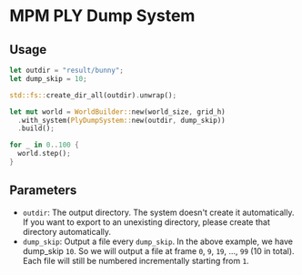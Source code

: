 # MPM PLY Dump System

## Usage

``` rust
let outdir = "result/bunny";
let dump_skip = 10;

std::fs::create_dir_all(outdir).unwrap();

let mut world = WorldBuilder::new(world_size, grid_h)
  .with_system(PlyDumpSystem::new(outdir, dump_skip))
  .build();

for _ in 0..100 {
  world.step();
}
```

## Parameters

- `outdir`: The output directory. The system doesn't create it automatically. If you want to export to an unexisting
  directory, please create that directory automatically.
- `dump_skip`: Output a file every `dump_skip`. In the above example, we have dump_skip `10`. So we will output a
  file at frame `0`, `9`, `19`, ..., `99` (10 in total). Each file will still be numbered incrementally starting
  from `1`.
